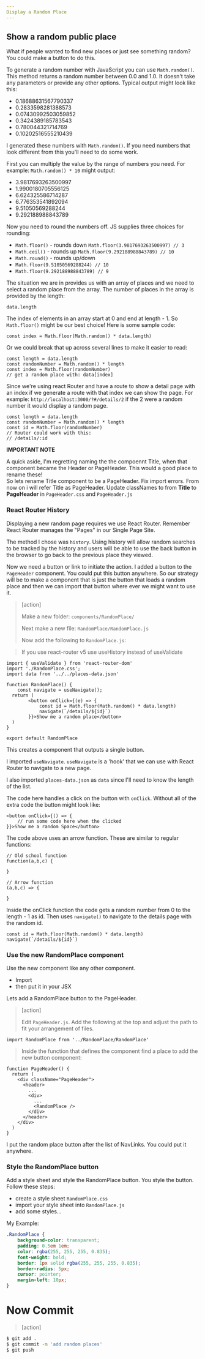 ```yaml
---
Display a Random Place
---
```


## Show a random public place

What if people wanted to find new places or just see something random? You could make a button to do this.

To generate a random number with JavaScript you can use `Math.random()`. This method returns a random number between 0.0 and 1.0. It doesn't take any parameters or provide any other options. Typical output might look like this:

- 0.18688631567790337
- 0.2833598281388573
- 0.07430992503059852
- 0.3424389185783543
- 0.780044321714769
- 0.10202516555210439

I generated these numbers with `Math.random()`. If you need numbers that look different from this you'll need to do some work.

First you can multiply the value by the range of numbers you need. For example: `Math.random() * 10` might output:

- 3.9817693263500997
- 1.9900180705556125
- 6.624325586714287
- 6.776353541892094
- 9.51050569288244
- 9.292188988843789

Now you need to round the numbers off. JS supplies three choices for rounding:

- `Math.floor()` - rounds down `Math.floor(3.9817693263500997) // 3`
- `Math.ceil()` - rounds up `Math.floor(9.292188988843789) // 10`
- `Math.round()` - rounds up/down
- `Math.floor(9.51050569288244) // 10`
- `Math.floor(9.292188988843789) // 9`

The situation we are in provides us with an array of places and we need to select a random place from the array. The number of places in the array is provided by the length:

```JS
data.length
```

The index of elements in an array start at 0 and end at length - 1. So `Math.floor()` might be our best choice! Here is some sample code:

```JS
const index = Math.floor(Math.random() * data.length)
```

Or we could break that up across several lines to make it easier to read:

```JS
const length = data.length
const randomNumber = Math.random() * length
const index = Math.floor(randomNumber)
// get a random place with: data[index]
```

Since we're using react Router and have a route to show a detail page with an index if we generate a route with that index we can show the page. For example: `http://localhost:3000/?#/details/2` if the 2 were a random number it would display a random page.

```JS
const length = data.length
const randomNumber = Math.random() * length
const id = Math.floor(randomNumber)
// Router could work with this:
// /details/:id
```

**IMPORTANT NOTE**

A quick aside, I'm regretting naming the the compoennt Title, when that component became the Header or PageHeader. This would a good place to rename these! <br>
So lets rename Title component to be a PageHeader. Fix import errors. From now on i will refer Title as PageHeader. Update classNames to from **Title** to **PageHeader** in `PageHeader.css` and `PageHeader.js`

### React Router History

Displaying a new random page requires we use React Router. Remember React Router manages the "Pages" in our Single Page Site.

The method I chose was `history`. Using history will allow random searches to be tracked by the history and users will be able to use the back button in the browser to go back to the previous place they viewed.

Now we need a button or link to initiate the action. I added a button to the `PageHeader` component. You could put this button anywhere. So our strategy will be to make a component that is just the button that loads a random place and then we can import that button where ever we might want to use it.

> [action]
>
> Make a new folder: `components/RandomPlace/`
>
> Next make a new file: `RandomPlace/RandomPlace.js`
>
> Now add the following to `RandomPlace.js`:

> If you use react-router v5 use useHistory instead of useValidate

```JS
import { useValidate } from 'react-router-dom'
import './RandomPlace.css';
import data from '../../places-data.json'

function RandomPlace() {
    const navigate = useNavigate();
  return (
        <button onClick={(e) => {
            const id = Math.floor(Math.random() * data.length)
            navigate(`/details/${id}`)
        }}>Show me a random place</button>
  )
}

export default RandomPlace
```

This creates a component that outputs a single button.

I imported `useNavigate`. `useNavigate` is a 'hook' that we can use with React Router to navigate to a new page.

I also imported `places-data.json` as `data` since I'll need to know the length of the list.

The code here handles a click on the button with `onClick`. Without all of the extra code the button might look like:

```JS
<button onClick={() => {
    // run some code here when the clicked
}}>Show me a random Space</button>
```

The code above uses an arrow function. These are similar to regular functions:

```JS
// Old school function
function(a,b,c) {

}

// Arrow function
(a,b,c) => {

}
```

Inside the onClick function the code gets a random number from 0 to the length - 1 as id. Then uses `navigate()` to navigate to the details page with the random id.

```JS
const id = Math.floor(Math.random() * data.length)
navigate(`/details/${id}`)
```

### Use the new RandomPlace component

Use the new component like any other component.

- Import
- then put it in your JSX

Lets add a RandomPlace button to the PageHeader.

> [action]
>
> Edit `PageHeader.js`. Add the following at the top and adjust the path to fit your arrangement of files.

```JS
import RandomPlace from '../RandomPlace/RandomPlace'
```

> Inside the function that defines the component find a place to add the new button component:

```JS
function PageHeader() {
  return (
    <div className="PageHeader">
      <header>
        ...
        <div>
          ...
          <RandomPlace />
        </div>
      </header>
    </div>
  )
}
```

>

I put the random place button after the list of NavLinks. You could put it anywhere.

### Style the RandomPlace button

Add a style sheet and style the RandomPlace button. You style the button. Follow these steps:

- create a style sheet `RandomPlace.css`
- import your style sheet into `RandomPlace.js`
- add some styles...

My Example:

```CSS
.RandomPlace {
    background-color: transparent;
    padding: 0.5em 1em;
    color: rgba(255, 255, 255, 0.835);
    font-weight: bold;
    border: 1px solid rgba(255, 255, 255, 0.835);
    border-radius: 5px;
    cursor: pointer;
    margin-left: 10px;
}
```

# Now Commit

> [action]

```bash
$ git add .
$ git commit -m 'add random places'
$ git push
```
